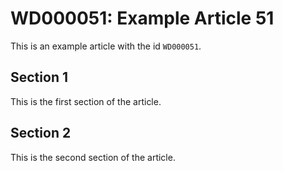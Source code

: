 # WD000051: Example Article 51

This is an example article with the id `WD000051`.

## Section 1

This is the first section of the article.

## Section 2

This is the second section of the article.
